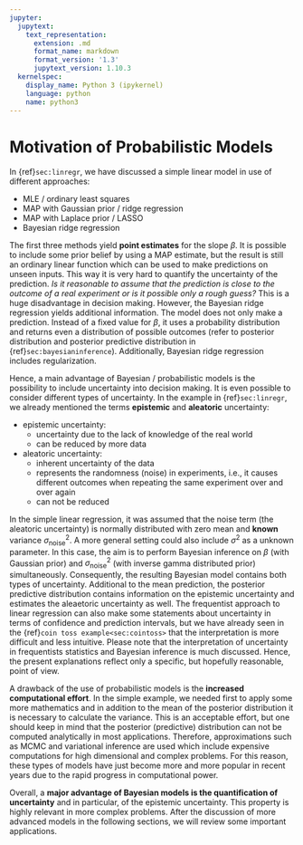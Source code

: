 ```yaml
---
jupyter:
  jupytext:
    text_representation:
      extension: .md
      format_name: markdown
      format_version: '1.3'
      jupytext_version: 1.10.3
  kernelspec:
    display_name: Python 3 (ipykernel)
    language: python
    name: python3
---
```


# Motivation of Probabilistic Models

In {ref}```sec:linregr```, we have discussed a simple linear model in use of different approaches:

- MLE / ordinary least squares
- MAP with Gaussian prior / ridge regression
- MAP with Laplace prior / LASSO
- Bayesian ridge regression

The first three methods yield **point estimates** for the slope $\beta$. It is possible to include some prior belief by using a MAP estimate, but the result is still an ordinary linear function which can be used to make predictions on unseen inputs. This way it is very hard to quantify the uncertainty of the prediction. *Is it reasonable to assume that the prediction is close to the outcome of a real experiment or is it possible only a rough guess?* This is a huge disadvantage in decision making. However, the Bayesian ridge regression yields additional information. The model does not only make a prediction. Instead of a fixed value for $\beta$, it uses a probability distribution and returns even a distribution of possible outcomes (refer to posterior distribution and posterior predictive distribution in {ref}```sec:bayesianinference```). Additionally, Bayesian ridge regression includes regularization.

Hence, a main advantage of Bayesian / probabilistic models is the possibility to include uncertainty into decision making. It is even possible to consider different types of uncertainty. In the example in {ref}```sec:linregr```, we already mentioned the terms **epistemic** and **aleatoric** uncertainty:

- epistemic uncertainty: 
    - uncertainty due to the lack of knowledge of the real world
    - can be reduced by more data
- aleatoric uncertainty:
    - inherent uncertainty of the data
    - represents the randomness (noise) in experiments, i.e., it causes different outcomes when repeating the same experiment over and over again
    - can not be reduced

In the simple linear regression, it was assumed that the noise term (the  aleatoric uncertainty) is normally distributed with zero mean and **known** variance $\sigma_{\text{noise}}^2$. A more general setting could also include $\sigma^2$ as a unknown parameter. In this case, the aim is to perform Bayesian inference on $\beta$ (with Gaussian prior) and $\sigma_{\text{noise}}^2$ (with inverse gamma distributed prior) simultaneously. Consequently, the resulting Bayesian model contains both types of uncertainty. Additional to the mean prediction, the posterior predictive distribution contains information on the epistemic uncertainty and estimates the aleaetoric uncertainty as well. The frequentist approach to linear regression can also make some statements about uncertainty in terms of confidence and prediction intervals, but we have already seen in the {ref}```coin toss example<sec:cointoss>``` that the interpretation is more difficult and less intuitive. Please note that the interpretation of uncertainty in frequentists statistics and  Bayesian inference is much discussed. Hence, the present explanations reflect only a specific, but hopefully reasonable, point of view.

A drawback of the use of probabilistic models is the **increased computational effort**. In the simple example, we needed first to apply some more mathematics and in addition to the mean of the posterior distribution it is necessary to calculate the variance. This is an acceptable effort, but one should keep in mind that the posterior (predictive) distribution can not be computed analytically in most applications. Therefore, approximations such as MCMC and variational inference are used which include expensive computations for high dimensional and complex problems. For this reason, these types of models have just become more and more popular in recent years due to the rapid progress in computational power.

Overall, a **major advantage of Bayesian models is the quantification of uncertainty** and in particular, of the epistemic uncertainty. This property is highly relevant in more complex problems. After the discussion of more advanced models in the following sections, we will review some important applications.

